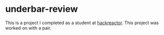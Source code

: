 # underbar-review
This is a project I completed as a student at [hackreactor](http://hackreactor.com). This project was worked on with a pair.